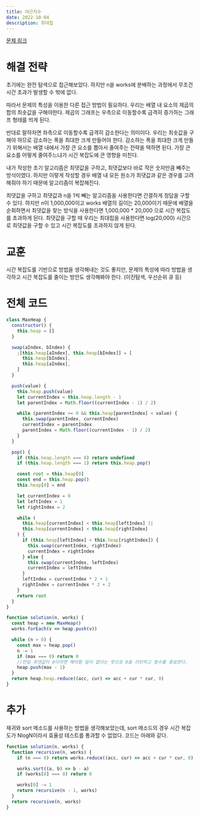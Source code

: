 ```yaml
---
title: 야근지수
date: 2022-10-04
description: 최대힙
---
```


[문제 링크](https://school.programmers.co.kr/learn/courses/30/lessons/12927)

# 해결 전략

초기에는 완전 탐색으로 접근해보았다. 하지만 n을 works에 분배하는 과정에서 무조건 시간 초과가 발생할 수 밖에 없다.

따라서 문제의 특성을 이용한 다른 접근 방법이 필요하다.
우리는 배열 내 요소의 제곱의 합의 최솟값을 구해야한다. 제곱의 그래프는 우측으로 이동할수록 급격히 증가하는 그래프 형태를 띄게 된다.

반대로 말하자면 좌측으로 이동할수록 급격히 감소한다는 의미이다. 우리는 최솟값을 구해야 하므로 감소하는 폭을 최대한 크게 만들어야 한다. 감소하는 폭을 최대한 크게 만들기 위해서는 배열 내에서 가장 큰 요소를 뽑아서 줄여주는 전략을 택하면 된다. 가장 큰 요소를 어떻게 줄여주느냐가 시간 복잡도에 큰 영향을 미친다.

내가 작성한 초기 알고리즘은 최댓값을 구하고, 최댓값보다 바로 작은 숫자만큼 빼주는 방식이였다. 하지만 이렇게 작성할 경우 배열 내 모든 원소가 최댓값과 같은 경우를 고려해줘야 하기 때문에 알고리즘이 복잡해진다.

최댓값을 구하고 최댓값과 n을 1씩 빼는 알고리즘을 사용한다면 간결하게 정답을 구할 수 있다. 하지만 n이 1,000,000이고 works 배열의 길이는 20,000이기 때문에 배열을 순회하면서 최댓값을 찾는 방식을 사용한다면 1,000,000 \* 20,000 으로 시간 복잡도를 초과하게 된다. 최댓값을 구할 때 우리는 최대힙을 사용한다면 log(20,000) 시간으로 최댓값을 구할 수 있고 시간 복잡도를 초과하지 않게 된다.

# 교훈

시간 복잡도를 기반으로 방법을 생각해내는 것도 좋지만, 문제의 특성에 따라 방법을 생각하고 시간 복잡도를 줄이는 방안도 생각해봐야 한다. (이진탐색, 우선순위 큐 등)

# 전체 코드

```javascript
class MaxHeap {
  constructor() {
    this.heap = []
  }

  swap(aIndex, bIndex) {
    ;[this.heap[aIndex], this.heap[bIndex]] = [
      this.heap[bIndex],
      this.heap[aIndex],
    ]
  }

  push(value) {
    this.heap.push(value)
    let currentIndex = this.heap.length - 1
    let parentIndex = Math.floor((currentIndex - 1) / 2)

    while (parentIndex >= 0 && this.heap[parentIndex] < value) {
      this.swap(parentIndex, currentIndex)
      currentIndex = parentIndex
      parentIndex = Math.floor((currentIndex - 1) / 2)
    }
  }

  pop() {
    if (this.heap.length === 0) return undefined
    if (this.heap.length === 1) return this.heap.pop()

    const root = this.heap[0]
    const end = this.heap.pop()
    this.heap[0] = end

    let currentIndex = 0
    let leftIndex = 1
    let rightIndex = 2

    while (
      this.heap[currentIndex] < this.heap[leftIndex] ||
      this.heap[currentIndex] < this.heap[rightIndex]
    ) {
      if (this.heap[leftIndex] < this.heap[rightIndex]) {
        this.swap(currentIndex, rightIndex)
        currentIndex = rightIndex
      } else {
        this.swap(currentIndex, leftIndex)
        currentIndex = leftIndex
      }
      leftIndex = currentIndex * 2 + 1
      rightIndex = currentIndex * 2 + 2
    }
    return root
  }
}

function solution(n, works) {
  const heap = new MaxHeap()
  works.forEach(v => heap.push(v))

  while (n > 0) {
    const max = heap.pop()
    n -= 1
    if (max === 0) return 0
    //만일 최댓값이 0이라면 해야할 일이 없다는 뜻으로 0을 리턴하고 함수를 종료한다.
    heap.push(max - 1)
  }
  return heap.heap.reduce((acc, cur) => acc + cur * cur, 0)
}
```

# 추가

재귀와 sort 메소드를 사용하는 방법을 생각해보았는데, sort 메소드의 경우 시간 복잡도가 NlogN이라서 효율성 테스트를 통과할 수 없었다. 코드는 아래와 같다.

```javascript
function solution(n, works) {
  function recursive(n, works) {
    if (n === 0) return works.reduce((acc, cur) => acc + cur * cur, 0)

    works.sort((a, b) => b - a)
    if (works[0] === 0) return 0

    works[0] -= 1
    return recursive(n - 1, works)
  }
  return recursive(n, works)
}
```
